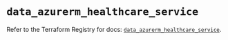 # `data_azurerm_healthcare_service`

Refer to the Terraform Registry for docs: [`data_azurerm_healthcare_service`](https://registry.terraform.io/providers/hashicorp/azurerm/3.104.0/docs/data-sources/healthcare_service).
